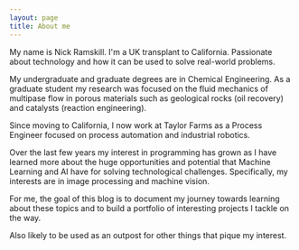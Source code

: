 ```yaml
---
layout: page
title: About me
---
```


My name is Nick Ramskill. I'm a UK transplant to California. Passionate about technology and how it can be used to solve real-world problems. 

My undergraduate and graduate degrees are in Chemical Engineering. As a graduate student my research was focused on the fluid mechanics of multipase flow in porous materials such as geological rocks (oil recovery) and catalysts (reaction engineering). 

Since moving to California, I now work at Taylor Farms as a Process Engineer focused on process automation and industrial robotics. 

Over the last few years my interest in programming has grown as I have learned more about the huge opportunities and potential that Machine Learning and AI have for solving technological challenges. Specifically, my interests are in image processing and machine vision.

For me, the goal of this blog is to document my journey towards learning about these topics and to build a portfolio of interesting projects I tackle on the way. 

Also likely to be used as an outpost for other things that pique my interest.  
